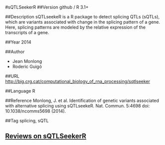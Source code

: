 #sQTLSeekerR
##Version
github / R 3.1+

##Description
sQTLseekeR is a R package to detect splicing QTLs (sQTLs), which are variants associated with change in the splicing pattern of a gene. Here, splicing patterns are modeled by the relative expression of the transcripts of a gene.

##Year
2014

##Author
* Jean Monlong
* Roderic Guigó

##URL
http://big.crg.cat/computational_biology_of_rna_processing/sqtlseeker

##Language
R

##Reference
 Monlong, J. et al. Identification of genetic variants associated with alternative splicing using sQTLseekeR. Nat. Commun. 5:4698 doi: 10.1038/ncomms5698 (2014).

##Tag
splicing, sQTL


## [Reviews on sQTLSeekerR](https://github.com/gaow/genetic-analysis-software/issues/617)